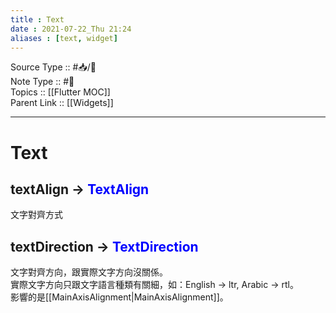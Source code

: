 ```yaml
---
title : Text
date : 2021-07-22_Thu 21:24
aliases : [text, widget]
---
```

Source Type :: #📥/💭 <br>
Note Type :: #📝 <br>
Topics :: [[Flutter MOC]]<br>
Parent Link :: [[Widgets]]<br>

---
# Text

## textAlign -> <strong style="color:blue">TextAlign</strong>
文字對齊方式

## textDirection -> <strong style="color:blue">TextDirection</strong>
文字對齊方向，跟實際文字方向沒關係。<br>
實際文字方向只跟文字語言種類有關細，如：English → ltr, Arabic → rtl。<br>
影響的是[[MainAxisAlignment|MainAxisAlignment]]。